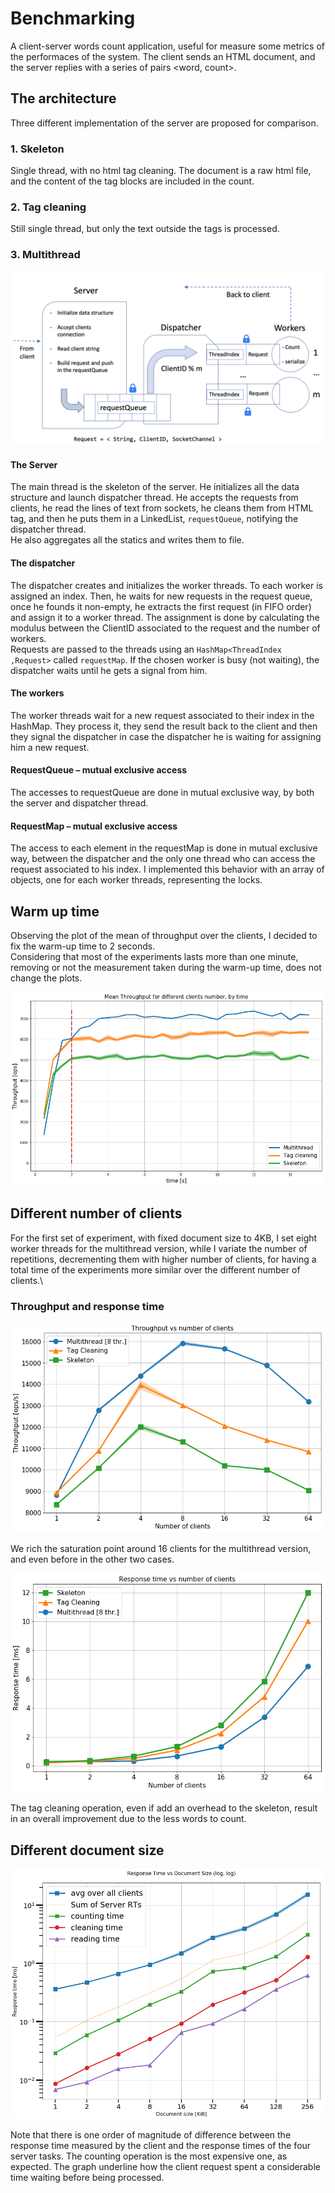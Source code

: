# Benchmarking

A client-server words count application, useful for measure some metrics of the performaces of the system.
The client sends an HTML document, and the server replies with a series of pairs <word, count>.

## The architecture

Three different implementation of the server are proposed for comparison.

### 1. Skeleton

Single thread, with no html tag cleaning. The document is a raw html file, and the content of the tag blocks are included in the count.

### 2. Tag cleaning

Still single thread, but only the text outside the tags is processed.

### 3. Multithread

![schema](plots/multithreadSchema.png)

#### The Server

The main thread is the skeleton of the server. He initializes all the data structure and launch dispatcher thread. He accepts the requests from clients, he read the lines of text from sockets, he cleans them from HTML tag, and then he puts them in a LinkedList, `requestQueue`, notifying the dispatcher thread.\
He also aggregates all the statics and writes them to file.

#### The dispatcher

The dispatcher creates and initializes the worker threads. To each worker is assigned an index. Then, he waits for new requests in the request queue, once he founds it non-empty, he extracts the first request (in FIFO order) and assign it to a worker thread. The assignment is done by calculating the modulus between the ClientID associated to the request and the number of workers.\
Requests are passed to the threads using an `HashMap<ThreadIndex ,Request>` called `requestMap`. If the chosen worker is busy (not waiting), the dispatcher waits until he gets a signal from him.

#### The workers

The worker threads wait for a new request associated to their index in the HashMap. They process it, they send the result back to the client and then they signal the dispatcher in case the dispatcher he is waiting for assigning him a new request.

#### RequestQueue – mutual exclusive access

The accesses to requestQueue are done in mutual exclusive way, by both the server and dispatcher thread.

#### RequestMap – mutual exclusive access

The access to each element in the requestMap is done in mutual exclusive way, between the dispatcher and the only one thread who can access the request associated to his index. I implemented this behavior with an array of objects, one for each worker threads, representing the locks.

## Warm up time

Observing the plot of the mean of throughput over the clients, I decided to fix the warm-up time to 2 seconds.\
Considering that most of the experiments lasts more than one minute, removing or not the measurement taken during the warm-up time, does not change the plots.

![warm up](plots/warm_up_server_15s.jpg)

## Different number of clients

For the first set of experiment, with fixed document size to 4KB, I set eight worker threads for the multithread version, while I variate the number of repetitions, decrementing them with higher number of clients, for having a total time of the experiments more similar over the different number of clients.\

### Throughput and response time 

![throughput](plots/mac_th_1-64.png)

We rich the saturation point around 16 clients for the multithread version, and even before in the other two cases.

![resp time](plots/mac_resp_t_64.png)

The tag cleaning operation, even if add an overhead to the skeleton, result in an overall improvement due to the less words to count.

## Different document size

![doc size](plots/mac_docsize.png)

Note that there is one order of magnitude of difference between the response time measured by the client and the response times of the four server tasks. The counting operation is the most expensive one, as expected. The graph underline how the client request spent a considerable time waiting before being processed.
